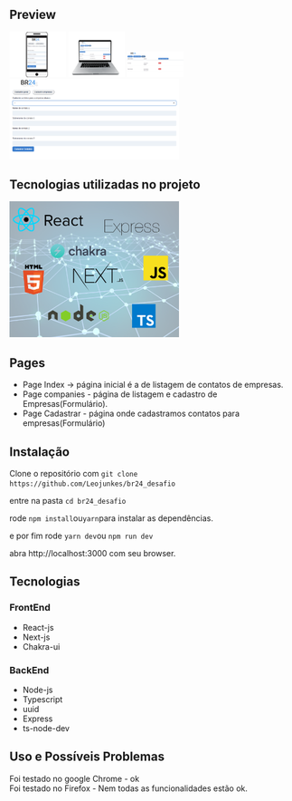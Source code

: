 ## Preview

<img width="100" src='public/imagens/cellcadastrobr24.png' />

<img width="100" src='public/imagens/pccadastrobr24.png'/>

<img width='100' src='public/imagens/cadastrobr24.png' />

<img width='300' src='public/imagens/cadastrobr241.png' />

## Tecnologias utilizadas no projeto

<img width="300" src="public/imagens/tecnologias.png" />

## Pages

- Page Index -> página inicial é a de listagem de contatos de empresas.
- Page companies - página de listagem e cadastro de Empresas(Formulário).
- Page Cadastrar - página onde cadastramos contatos para empresas(Formulário)

## Instalação

Clone o repositório com ```git clone https://github.com/Leojunkes/br24_desafio```

entre na pasta ```cd br24_desafio```

rode ```npm install```ou```yarn```para instalar as dependências.

e por fim rode ```yarn dev```ou ```npm run dev```

abra http://localhost:3000 com seu browser.

## Tecnologias

### FrontEnd
- React-js
- Next-js
- Chakra-ui

### BackEnd
- Node-js<br>
- Typescript
- uuid
- Express
- ts-node-dev

## Uso e Possíveis Problemas

Foi testado no google Chrome - ok <br>
Foi testado no Firefox - Nem todas as funcionalidades estão ok.






